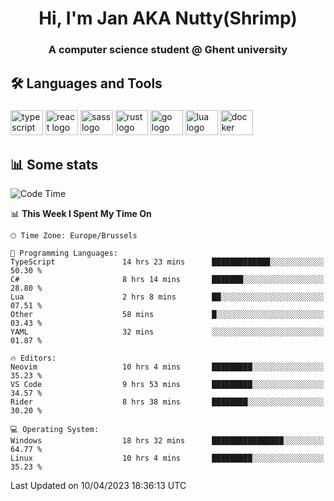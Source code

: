 <h1 align="center">Hi, I'm Jan AKA Nutty(Shrimp)</h1>
<h3 align="center">A computer science student @ Ghent university</h3>

<h2 align="left">🛠️ Languages and Tools</h2>

###

<div align="left">
  <img src="https://cdn.jsdelivr.net/gh/devicons/devicon/icons/typescript/typescript-original.svg" height="40" width="52" alt="typescript logo"  />
  <img src="https://cdn.jsdelivr.net/gh/devicons/devicon/icons/react/react-original.svg" height="40" width="52" alt="react logo"  />
  <img src="https://cdn.jsdelivr.net/gh/devicons/devicon/icons/sass/sass-original.svg" height="40" width="52" alt="sass logo"  />
  <img src="https://cdn.jsdelivr.net/gh/devicons/devicon/icons/rust/rust-plain.svg" height="40" width="52" alt="rust logo"  />
  <img src="https://cdn.jsdelivr.net/gh/devicons/devicon/icons/go/go-original.svg" height="40" width="52" alt="go logo"  />
  <img src="https://cdn.jsdelivr.net/gh/devicons/devicon/icons/lua/lua-original.svg" height="40" width="52" alt="lua logo"  />
  <img src="https://cdn.jsdelivr.net/gh/devicons/devicon/icons/docker/docker-original.svg" height="40" width="52" alt="docker logo"  />
</div>

<h2>📊 Some stats</h2>

<!--START_SECTION:waka-->
![Code Time](http://img.shields.io/badge/Code%20Time-2%2C970%20hrs%2043%20mins-blue)

📊 **This Week I Spent My Time On** 

```text
🕑︎ Time Zone: Europe/Brussels

💬 Programming Languages: 
TypeScript               14 hrs 23 mins      █████████████░░░░░░░░░░░░   50.30 % 
C#                       8 hrs 14 mins       ███████░░░░░░░░░░░░░░░░░░   28.80 % 
Lua                      2 hrs 8 mins        ██░░░░░░░░░░░░░░░░░░░░░░░   07.51 % 
Other                    58 mins             █░░░░░░░░░░░░░░░░░░░░░░░░   03.43 % 
YAML                     32 mins             ░░░░░░░░░░░░░░░░░░░░░░░░░   01.87 % 

🔥 Editors: 
Neovim                   10 hrs 4 mins       █████████░░░░░░░░░░░░░░░░   35.23 % 
VS Code                  9 hrs 53 mins       █████████░░░░░░░░░░░░░░░░   34.57 % 
Rider                    8 hrs 38 mins       ████████░░░░░░░░░░░░░░░░░   30.20 % 

💻 Operating System: 
Windows                  18 hrs 32 mins      ████████████████░░░░░░░░░   64.77 % 
Linux                    10 hrs 4 mins       █████████░░░░░░░░░░░░░░░░   35.23 % 
```


 Last Updated on 10/04/2023 18:36:13 UTC
<!--END_SECTION:waka-->
